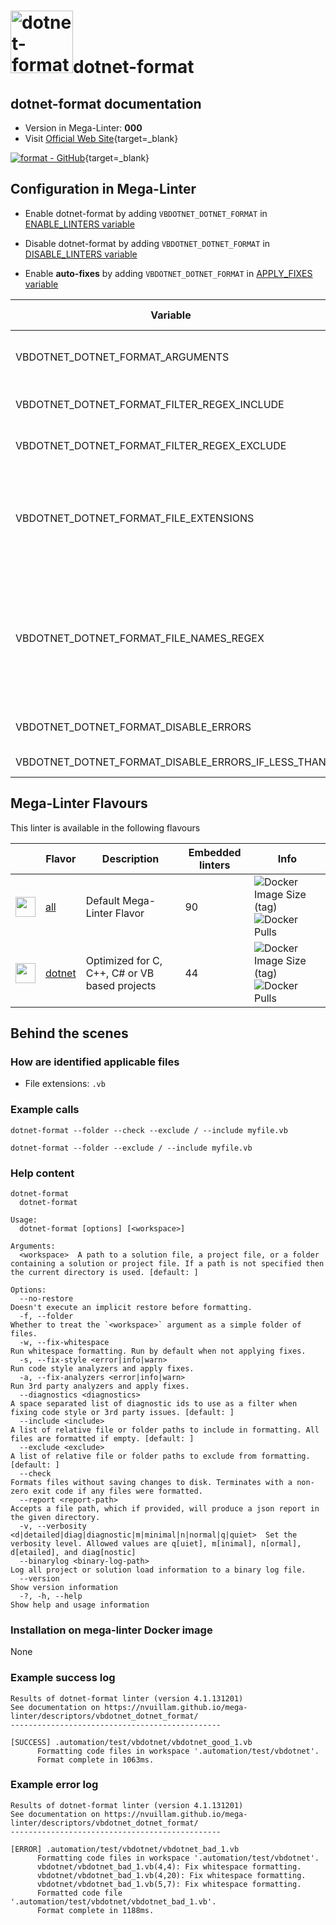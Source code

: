 <!-- markdownlint-disable MD033 MD041 -->
<!-- Generated by .automation/build.py, please do not update manually -->
# <a href="https://github.com/dotnet/format" target="blank" title="Visit linter Web Site"><img src="https://user-images.githubusercontent.com/9797472/61659851-6bbdc880-ac7d-11e9-95f7-d30c7de1a18a.png" alt="dotnet-format" height="100px" class="megalinter-logo"></a>dotnet-format

## dotnet-format documentation

- Version in Mega-Linter: **000**
- Visit [Official Web Site](https://github.com/dotnet/format#readme){target=_blank}

[![format - GitHub](https://gh-card.dev/repos/dotnet/format.svg?fullname=)](https://github.com/dotnet/format){target=_blank}

## Configuration in Mega-Linter

- Enable dotnet-format by adding `VBDOTNET_DOTNET_FORMAT` in [ENABLE_LINTERS variable](https://nvuillam.github.io/mega-linter/configuration/#activation-and-deactivation)
- Disable dotnet-format by adding `VBDOTNET_DOTNET_FORMAT` in [DISABLE_LINTERS variable](https://nvuillam.github.io/mega-linter/configuration/#activation-and-deactivation)

- Enable **auto-fixes** by adding `VBDOTNET_DOTNET_FORMAT` in [APPLY_FIXES variable](https://nvuillam.github.io/mega-linter/configuration/#apply-fixes)

| Variable                                           | Description                                                                                                                                                                                  | Default value      |
|----------------------------------------------------|----------------------------------------------------------------------------------------------------------------------------------------------------------------------------------------------|--------------------|
| VBDOTNET_DOTNET_FORMAT_ARGUMENTS                   | User custom arguments to add in linter CLI call<br/>Ex: `-s --foo "bar"`                                                                                                                     |                    |
| VBDOTNET_DOTNET_FORMAT_FILTER_REGEX_INCLUDE        | Custom regex including filter<br/>Ex: `(src\|lib)`                                                                                                                                           | Include every file |
| VBDOTNET_DOTNET_FORMAT_FILTER_REGEX_EXCLUDE        | Custom regex excluding filter<br/>Ex: `(test\|examples)`                                                                                                                                     | Exclude no file    |
| VBDOTNET_DOTNET_FORMAT_FILE_EXTENSIONS             | Allowed file extensions. `"*"` matches any extension, `""` matches empty extension. Empty list excludes all files<br/>Ex: `[".py", ""]`                                                      | `[".vb"]`          |
| VBDOTNET_DOTNET_FORMAT_FILE_NAMES_REGEX            | File name regex filters. Regular expression list for filtering files by their base names using regex full match. Empty list includes all files<br/>Ex: `["Dockerfile(-.+)?", "Jenkinsfile"]` | Include every file |
| VBDOTNET_DOTNET_FORMAT_DISABLE_ERRORS              | Run linter but consider errors as warnings                                                                                                                                                   | `true`             |
| VBDOTNET_DOTNET_FORMAT_DISABLE_ERRORS_IF_LESS_THAN | Maximum number of errors allowed                                                                                                                                                             | `0`                |

## Mega-Linter Flavours

This linter is available in the following flavours

| <!-- -->                                                                                                                                                  | Flavor                                                           | Description                                   | Embedded linters | Info                                                                                                                                                                                 |
|-----------------------------------------------------------------------------------------------------------------------------------------------------------|------------------------------------------------------------------|-----------------------------------------------|------------------|--------------------------------------------------------------------------------------------------------------------------------------------------------------------------------------|
| <img src="https://github.com/nvuillam/mega-linter/raw/master/docs/assets/images/mega-linter-square.png" alt="" height="32px" class="megalinter-icon"></a> | [all](https://nvuillam.github.io/mega-linter/supported-linters/) | Default Mega-Linter Flavor                    | 90               | ![Docker Image Size (tag)](https://img.shields.io/docker/image-size/nvuillam/mega-linter/v4) ![Docker Pulls](https://img.shields.io/docker/pulls/nvuillam/mega-linter)               |
| <img src="https://github.com/nvuillam/mega-linter/raw/master/docs/assets/icons/dotnet.ico" alt="" height="32px" class="megalinter-icon"></a>              | [dotnet](https://nvuillam.github.io/mega-linter/flavors/dotnet/) | Optimized for C, C++, C# or VB based projects | 44               | ![Docker Image Size (tag)](https://img.shields.io/docker/image-size/nvuillam/mega-linter-dotnet/v4) ![Docker Pulls](https://img.shields.io/docker/pulls/nvuillam/mega-linter-dotnet) |

## Behind the scenes

### How are identified applicable files

- File extensions: `.vb`

<!-- markdownlint-disable -->
<!-- /* cSpell:disable */ -->

### Example calls

```shell
dotnet-format --folder --check --exclude / --include myfile.vb
```

```shell
dotnet-format --folder --exclude / --include myfile.vb
```


### Help content

```shell
dotnet-format
  dotnet-format

Usage:
  dotnet-format [options] [<workspace>]

Arguments:
  <workspace>  A path to a solution file, a project file, or a folder containing a solution or project file. If a path is not specified then the current directory is used. [default: ]

Options:
  --no-restore                                                             Doesn't execute an implicit restore before formatting.
  -f, --folder                                                             Whether to treat the `<workspace>` argument as a simple folder of files.
  -w, --fix-whitespace                                                     Run whitespace formatting. Run by default when not applying fixes.
  -s, --fix-style <error|info|warn>                                        Run code style analyzers and apply fixes.
  -a, --fix-analyzers <error|info|warn>                                    Run 3rd party analyzers and apply fixes.
  --diagnostics <diagnostics>                                              A space separated list of diagnostic ids to use as a filter when fixing code style or 3rd party issues. [default: ]
  --include <include>                                                      A list of relative file or folder paths to include in formatting. All files are formatted if empty. [default: ]
  --exclude <exclude>                                                      A list of relative file or folder paths to exclude from formatting. [default: ]
  --check                                                                  Formats files without saving changes to disk. Terminates with a non-zero exit code if any files were formatted.
  --report <report-path>                                                   Accepts a file path, which if provided, will produce a json report in the given directory.
  -v, --verbosity <d|detailed|diag|diagnostic|m|minimal|n|normal|q|quiet>  Set the verbosity level. Allowed values are q[uiet], m[inimal], n[ormal], d[etailed], and diag[nostic]
  --binarylog <binary-log-path>                                            Log all project or solution load information to a binary log file.
  --version                                                                Show version information
  -?, -h, --help                                                           Show help and usage information

```

### Installation on mega-linter Docker image

None

### Example success log

```shell
Results of dotnet-format linter (version 4.1.131201)
See documentation on https://nvuillam.github.io/mega-linter/descriptors/vbdotnet_dotnet_format/
-----------------------------------------------

[SUCCESS] .automation/test/vbdotnet/vbdotnet_good_1.vb
      Formatting code files in workspace '.automation/test/vbdotnet'.
      Format complete in 1063ms.

```

### Example error log

```shell
Results of dotnet-format linter (version 4.1.131201)
See documentation on https://nvuillam.github.io/mega-linter/descriptors/vbdotnet_dotnet_format/
-----------------------------------------------

[ERROR] .automation/test/vbdotnet/vbdotnet_bad_1.vb
      Formatting code files in workspace '.automation/test/vbdotnet'.
      vbdotnet/vbdotnet_bad_1.vb(4,4): Fix whitespace formatting.
      vbdotnet/vbdotnet_bad_1.vb(4,20): Fix whitespace formatting.
      vbdotnet/vbdotnet_bad_1.vb(5,7): Fix whitespace formatting.
      Formatted code file '.automation/test/vbdotnet/vbdotnet_bad_1.vb'.
      Format complete in 1188ms.

```
